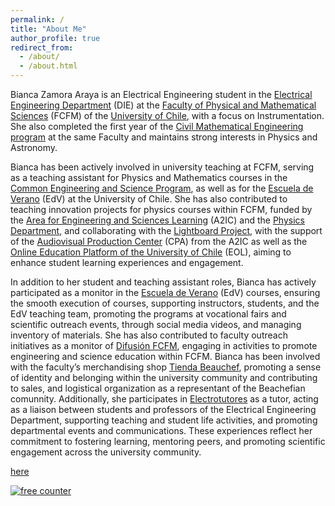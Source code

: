```yaml
---
permalink: /
title: "About Me"
author_profile: true
redirect_from: 
  - /about/
  - /about.html
---
```


Bianca Zamora Araya is an Electrical Engineering student in the [Electrical Engineering Department](https://www.electricalengineering.cl/) (DIE) at the [Faculty of Physical and Mathematical Sciences](https://ingenieria.uchile.cl/english) (FCFM) of the [University of Chile](https://uchile.cl/english), with a focus on Instrumentation. She also completed the first year of the [Civil Mathematical Engineering program](https://www.dim.uchile.cl/en/home/) at the same Faculty and maintains strong interests in Physics and Astronomy.

Bianca has been actively involved in university teaching at FCFM, serving as a teaching assistant for Physics and Mathematics courses in the [Common Engineering and Science Program](https://ingenieria.uchile.cl/english/faculty/schools/school-of-engineering-and-sciences), as well as for the [Escuela de Verano](https://www.edv.uchile.cl/#) (EdV) at the University of Chile. She has also contributed to teaching innovation projects for physics courses within FCFM, funded by the [Area for Engineering and Sciences Learning](https://a2ic.ing.uchile.cl/) (A2IC) and the [Physics Department](https://dfi.uchile.cl/), and collaborating with the [Lightboard Project](https://youtu.be/iwjAxOC_UM8?si=ZsVrF36ukjyoqe66), with the support of the [Audiovisual Production Center](https://a2ic.ing.uchile.cl/centro-de-producci%C3%B3n-audiovisual) (CPA) from the A2IC as well as the [Online Education Platform of the University of Chile](https://eol.uchile.cl/) (EOL), aiming to enhance student learning experiences and engagement.

In addition to her student and teaching assistant roles, Bianca has actively participated as a monitor in the [Escuela de Verano](https://www.edv.uchile.cl/#) (EdV) courses, ensuring the smooth execution of courses, supporting instructors, students, and the EdV teaching team, promoting the programs at vocational fairs and scientific outreach events, through social media videos, and managing inventory of materials. She has also contributed to faculty outreach initiatives as a monitor of [Difusión FCFM](http://instagram.com/ingenieria_ciencias_uchile/?hl=es), engaging in activities to promote engineering and science education within FCFM. Bianca has been involved with the faculty’s merchandising shop [Tienda Beauchef](https://tiendabeauchef.ing.uchile.cl/), promoting a sense of identity and belonging within the university community and contributing to sales, and logistical organization as a representant of the Beachefian comunnity. Additionally, she participates in [Electrotutores](https://cl.linkedin.com/company/electrotutores) as a tutor, acting as a liaison between students and professors of the Electrical Engineering Department, supporting teaching and student life activities, and promoting departmental events and communications. These experiences reflect her commitment to fostering learning, mentoring peers, and promoting scientific engagement across the university community.


<a href='http://www.freevisitorcounters.com'>here</a> <script type='text/javascript' src='https://www.freevisitorcounters.com/auth.php?id=1a747d9be52867dada4a12b731c64c2707e0e9e3'></script>
<script type="text/javascript" src="https://www.freevisitorcounters.com/en/home/counter/1380367/t/4"></script>


<div id="sfc8zql4kff1gg3t9dfup2xbp1hxs67jrk6"></div>
<script type="text/javascript" src="https://counter1.optistats.ovh/private/counter.js?c=8zql4kff1gg3t9dfup2xbp1hxs67jrk6&down=async" async></script>
<noscript><a href="https://www.freecounterstat.com" title="free counter"><img src="https://counter1.optistats.ovh/private/freecounterstat.php?c=8zql4kff1gg3t9dfup2xbp1hxs67jrk6" border="0" title="free counter" alt="free counter"></a></noscript>

<script type="text/javascript" src="https://counter.websiteout.com/js/8/0/0/0"></script>
